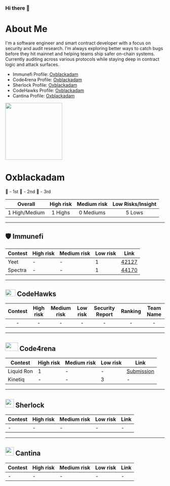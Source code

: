 ### Hi there 👋


# About Me

I'm a software engineer and smart contract developer with a focus on security and audit research. I’m always exploring better ways to catch bugs before they hit mainnet and helping teams ship safer on-chain systems. Currently auditing across various protocols while staying deep in contract logic and attack surfaces.

- Immunefi Profile: [Oxblackadam](https://immunefi.com/profile/oxblackadam/)
- Code4rena Profile: [Oxblackadam](https://code4rena.com/@BlackAdam)
- Sherlock Profile: [Oxblackadam](https://audits.sherlock.xyz/watson/0xblackadam)
- CodeHawks Profile: [Oxblackadam](https://profiles.cyfrin.io/u/0xblackadam)
- Cantina Profile: [Oxblackadam](https://cantina.xyz/u/0xblackadam)


<img height="180em" src="https://github-readme-stats.vercel.app/api?username=Ultra-Tech-code&show_icons=true&hide_border=true&&count_private=true&include_all_commits=true" />



# Oxblackadam

🥇 - 1st
🥈 - 2nd
🥉 - 3rd

|    Overall     | High risk | Medium risk | Low Risks/Insight |
| :------------: | :-------: | :---------: | :-------: |
| 1 High/Medium | 1 Highs  | 0 Mediums  |  5 Lows  |


---

## 🛡️ Immunefi

| Contest  | High risk | Medium risk | Low risk | Link                                                                 |
|----------|-----------|--------------|----------|----------------------------------------------------------------------|
| Yeet     | -         | -            | 1        | [42127](https://bugs.immunefi.com/dashboard/submission/42127)       |
| Spectra  | -         | -            | 1        | [44170](https://bugs.immunefi.com/dashboard/submission/44170)       |


---

## <img src="https://res.cloudinary.com/droqoz7lg/image/upload/v1689080263/snhkgvtsidryjdtx0pce.png" width=32 height=22> CodeHawks

|                                Contest                                | High risk | Medium risk | Low risk | Security Report | Ranking | Team Name |
| :-------------------------------------------------------------------: | :-------: | :---------: | :------: | :--------------: | :-----: | :-------: |
|   -                                                           |     -     |      -      |    -     |        -         |    -    |     -     |

---

## <img src="https://code4rena.com/images/c4-logo-icon.svg" width=40 height=27> Code4rena

| Contest       | High risk | Medium risk | Low risk | Link                                                                                         |
|---------------|-----------|-------------|----------|----------------------------------------------------------------------------------------------|
| Liquid Ron    | 1         | -           | -        | [Submission](https://code4rena.com/audits/2025-01-liquid-ron/submissions/S-909)             |
| Kinetiq       | -         | -           | 3        | -                                                                                            |

---

## <img src="https://www.google.com/s2/favicons?sz=64&domain_url=https://audits.sherlock.xyz/" width=27 height=27> Sherlock

| Contest       | High risk | Medium risk | Low risk | Link |
|---------------|-----------|-------------|----------|------|
| -             | -         | -           | -        |  -   |

---

## <img src="https://www.google.com/s2/favicons?sz=64&domain_url=https://cantina.xyz/" width=27 height=27> Cantina

| Contest  | High risk | Medium risk | Low risk | Link |
|----------|-----------|--------------|----------|------|
| -        | -         | -            | -        | -    |






